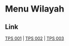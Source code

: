 # Menu Wilayah

## Link

[TPS 001](https://github.com/gigit-pemilu/pemilu-2024-81-maluku/tree/main/pileg-dpr/hitung-suara/sub/81-maluku/sub/72-kota-tual/sub/03-tayando-tam/sub/2002-tayando-langgiar/sub/001-tps)
 | 
[TPS 002](https://github.com/gigit-pemilu/pemilu-2024-81-maluku/tree/main/pileg-dpr/hitung-suara/sub/81-maluku/sub/72-kota-tual/sub/03-tayando-tam/sub/2002-tayando-langgiar/sub/002-tps)
 | 
[TPS 003](https://github.com/gigit-pemilu/pemilu-2024-81-maluku/tree/main/pileg-dpr/hitung-suara/sub/81-maluku/sub/72-kota-tual/sub/03-tayando-tam/sub/2002-tayando-langgiar/sub/003-tps)

